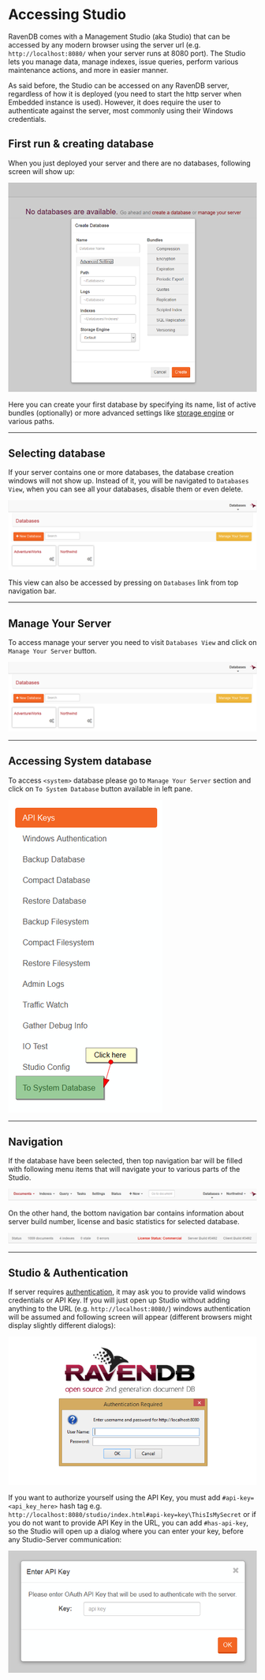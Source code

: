 # Accessing Studio

RavenDB comes with a Management Studio (aka Studio) that can be accessed by any modern browser using the server url (e.g. `http://localhost:8080/` when your server runs at 8080 port). The Studio lets you manage data, manage indexes, issue queries, perform various maintenance actions, and more in easier manner.

As said before, the Studio can be accessed on any RavenDB server, regardless of how it is deployed (you need to start the http server when Embedded instance is used). However, it does require the user to authenticate against the server, most commonly using their Windows credentials.

## First run & creating database

When you just deployed your server and there are no databases, following screen will show up:

![Figure 1. Studio. First run. Creating database.](images/accessing-studio-first-run.png)  

Here you can create your first database by specifying its name, list of active bundles (optionally) or more advanced settings like [storage engine]() or various paths.

<hr />

## Selecting database

If your server contains one or more databases, the database creation windows will not show up. Instead of it, you will be navigated to `Databases View`, when you can see all your databases, disable them or even delete.

![Figure 2. Studio. Selecting database.](images/accessing-studio-database-selection.png)  

This view can also be accessed by pressing on `Databases` link from top navigation bar.

<hr />

## Manage Your Server

To access manage your server you need to visit `Databases View` and click on `Manage Your Server` button.

![Figure 3. Studio. Selecting database.](images/accessing-studio-database-selection.png)  

<hr />

## Accessing System database

To access `<system>` database please go to `Manage Your Server` section and click on `To System Database` button available in left pane.

![Figure 4. Studio. Selecting database.](images/accessing-studio-system-database.png) 

<hr />

## Navigation

If the database have been selected, then top navigation bar will be filled with following menu items that will navigate your to various parts of the Studio.

![Figure 5. Studio. Top navigation bar.](images/accessing-studio-nav.png)  

On the other hand, the bottom navigation bar contains information about server build number, license and basic statistics for selected database.

![Figure 6. Studio. Bottom navigation bar.](images/accessing-studio-nav-bottom.png)  

<hr />

## Studio & Authentication

If server requires [authentication](), it may ask you to provide valid windows credentials or API Key. If you will just open up Studio without adding anything to the URL (e.g. `http://localhost:8080/`) windows authentication will be assumed and following screen will appear (different browsers might display slightly different dialogs):

![Figure 7. Studio. Basic Authentication.](images/accessing-studio-basic-auth.png)  

If you want to authorize yourself using the API Key, you must add `#api-key=<api_key_here>` hash tag e.g. `http://localhost:8080/studio/index.html#api-key=key\ThisIsMySecret` or if you do not want to provide API Key in the URL, you can add `#has-api-key`, so the Studio will open up a dialog where you can enter your key, before any Studio-Server communication:

![Figure 8. Studio. Has API Key.](images/accessing-studio-has-api-key.png)  



